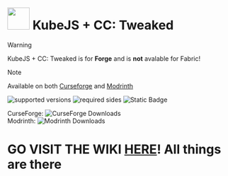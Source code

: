 # <img src="https://github.com/wolfieboy09/KubeJS-CC-Tweaked/blob/main/KjsCC.svg" width=50 height=50> KubeJS + CC: Tweaked 
> [!WARNING]
> KubeJS + CC: Tweaked is for **Forge** and is **not** avalable for Fabric!

> [!NOTE]
> Available on both [Curseforge](https://www.curseforge.com/minecraft/mc-mods/kubejs-cc) and [Modrinth](https://modrinth.com/mod/kubejs+cc-tweaked)

![supported versions](https://img.shields.io/badge/supported_versions-1.20.1-blue) 
![required sides](https://img.shields.io/badge/sides_required-Client%20|%20Server-blue) 
![Static Badge](https://img.shields.io/badge/developing_versions-1.19.2-green)

CurseForge: ![CurseForge Downloads](https://img.shields.io/curseforge/dt/1000850) \
Modrinth: ![Modrinth Downloads](https://img.shields.io/modrinth/dt/h43V4ydX)

# GO VISIT THE WIKI [HERE](https://github.com/wolfieboy09/KubeJS-CC-Tweaked/wiki)! All things are there
